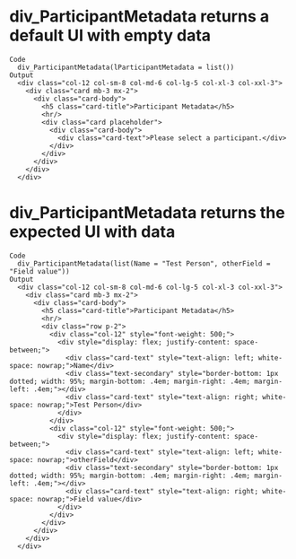 # div_ParticipantMetadata returns a default UI with empty data

    Code
      div_ParticipantMetadata(lParticipantMetadata = list())
    Output
      <div class="col-12 col-sm-8 col-md-6 col-lg-5 col-xl-3 col-xxl-3">
        <div class="card mb-3 mx-2">
          <div class="card-body">
            <h5 class="card-title">Participant Metadata</h5>
            <hr/>
            <div class="card placeholder">
              <div class="card-body">
                <div class="card-text">Please select a participant.</div>
              </div>
            </div>
          </div>
        </div>
      </div>

# div_ParticipantMetadata returns the expected UI with data

    Code
      div_ParticipantMetadata(list(Name = "Test Person", otherField = "Field value"))
    Output
      <div class="col-12 col-sm-8 col-md-6 col-lg-5 col-xl-3 col-xxl-3">
        <div class="card mb-3 mx-2">
          <div class="card-body">
            <h5 class="card-title">Participant Metadata</h5>
            <hr/>
            <div class="row p-2">
              <div class="col-12" style="font-weight: 500;">
                <div style="display: flex; justify-content: space-between;">
                  <div class="card-text" style="text-align: left; white-space: nowrap;">Name</div>
                  <div class="text-secondary" style="border-bottom: 1px dotted; width: 95%; margin-bottom: .4em; margin-right: .4em; margin-left: .4em;"></div>
                  <div class="card-text" style="text-align: right; white-space: nowrap;">Test Person</div>
                </div>
              </div>
              <div class="col-12" style="font-weight: 500;">
                <div style="display: flex; justify-content: space-between;">
                  <div class="card-text" style="text-align: left; white-space: nowrap;">otherField</div>
                  <div class="text-secondary" style="border-bottom: 1px dotted; width: 95%; margin-bottom: .4em; margin-right: .4em; margin-left: .4em;"></div>
                  <div class="card-text" style="text-align: right; white-space: nowrap;">Field value</div>
                </div>
              </div>
            </div>
          </div>
        </div>
      </div>

